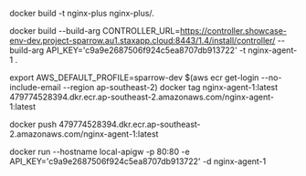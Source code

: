 docker build -t nginx-plus nginx-plus/.

docker build --build-arg CONTROLLER_URL=https://controller.showcase-env-dev.project-sparrow.au1.staxapp.cloud:8443/1.4/install/controller/ --build-arg API_KEY='c9a9e2687506f924c5ea8707db913722' -t nginx-agent-1 .


export AWS_DEFAULT_PROFILE=sparrow-dev
$(aws ecr get-login --no-include-email --region ap-southeast-2)
docker tag nginx-agent-1:latest 479774528394.dkr.ecr.ap-southeast-2.amazonaws.com/nginx-agent-1:latest

docker push 479774528394.dkr.ecr.ap-southeast-2.amazonaws.com/nginx-agent-1:latest


docker run --hostname local-apigw -p 80:80 -e API_KEY='c9a9e2687506f924c5ea8707db913722' -d  nginx-agent-1